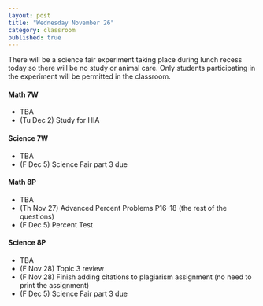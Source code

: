 ```yaml
---
layout: post
title: "Wednesday November 26"
category: classroom
published: true
---
```

There will be a science fair experiment taking place during lunch recess today so there will be no study or animal care. Only students participating in the experiment will be permitted in the classroom.

#### Math 7W
* TBA
* (Tu Dec 2) Study for HIA

#### Science 7W
* TBA
* (F Dec 5) Science Fair part 3 due

#### Math 8P
* TBA
* (Th Nov 27) Advanced Percent Problems P16-18 (the rest of the questions)
* (F Dec 5) Percent Test

#### Science 8P
* TBA
* (F Nov 28) Topic 3 review
* (F Nov 28) Finish adding citations to plagiarism assignment (no need to print the assignment)
* (F Dec 5) Science Fair part 3 due
